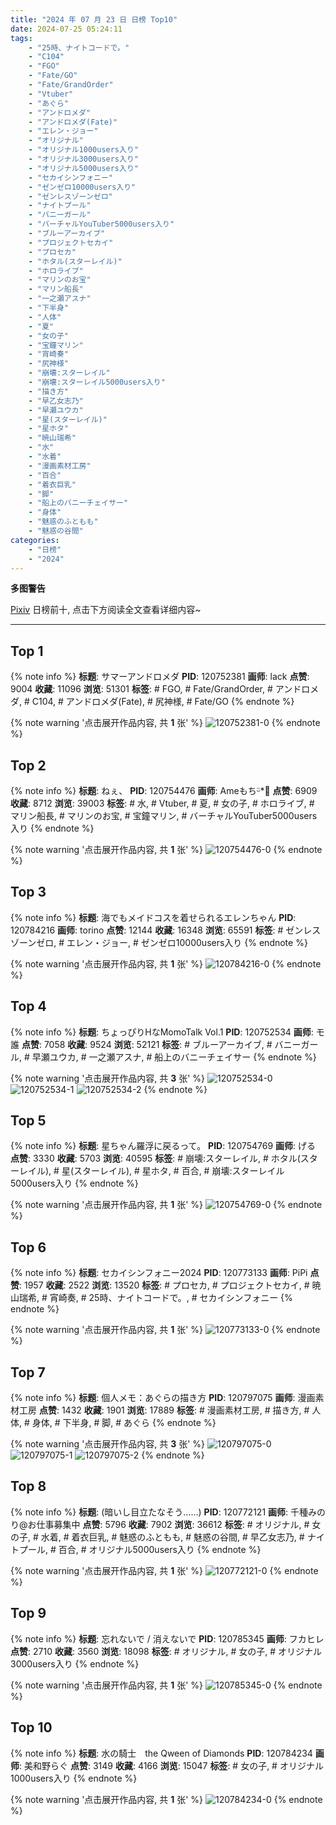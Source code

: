 ```yaml
---
title: "2024 年 07 月 23 日 日榜 Top10"
date: 2024-07-25 05:24:11
tags:
    - "25時、ナイトコードで。"
    - "C104"
    - "FGO"
    - "Fate/GO"
    - "Fate/GrandOrder"
    - "Vtuber"
    - "あぐら"
    - "アンドロメダ"
    - "アンドロメダ(Fate)"
    - "エレン・ジョー"
    - "オリジナル"
    - "オリジナル1000users入り"
    - "オリジナル3000users入り"
    - "オリジナル5000users入り"
    - "セカイシンフォニー"
    - "ゼンゼロ10000users入り"
    - "ゼンレスゾーンゼロ"
    - "ナイトプール"
    - "バニーガール"
    - "バーチャルYouTuber5000users入り"
    - "ブルーアーカイブ"
    - "プロジェクトセカイ"
    - "プロセカ"
    - "ホタル(スターレイル)"
    - "ホロライブ"
    - "マリンのお宝"
    - "マリン船長"
    - "一之瀬アスナ"
    - "下半身"
    - "人体"
    - "夏"
    - "女の子"
    - "宝鐘マリン"
    - "宵崎奏"
    - "尻神様"
    - "崩壊:スターレイル"
    - "崩壊:スターレイル5000users入り"
    - "描き方"
    - "早乙女志乃"
    - "早瀬ユウカ"
    - "星(スターレイル)"
    - "星ホタ"
    - "暁山瑞希"
    - "水"
    - "水着"
    - "漫画素材工房"
    - "百合"
    - "着衣巨乳"
    - "脚"
    - "船上のバニーチェイサー"
    - "身体"
    - "魅惑のふともも"
    - "魅惑の谷間"
categories:
    - "日榜"
    - "2024"
---
```


<i class="fa fa-triangle-exclamation"></i>**多图警告**<i class="fa fa-triangle-exclamation"></i>

[Pixiv](https://www.pixiv.net/) 日榜前十, 点击下方阅读全文查看详细内容~

<!-- more -->

---

## Top 1

{% note info %}
**标题**: サマーアンドロメダ
**PID**: 120752381 **画师**: lack
**点赞**: 9004 **收藏**: 11096 **浏览**: 51301
**标签**: # FGO, # Fate/GrandOrder, # アンドロメダ, # C104, # アンドロメダ(Fate), # 尻神様, # Fate/GO
{% endnote %}

{% note warning '点击展开作品内容, 共 **1** 张' %}
![120752381-0](https://i.pixiv.re/img-original/img/2024/07/22/00/00/37/120752381_p0.png)
{% endnote %}

## Top 2

{% note info %}
**标题**: ねぇ、
**PID**: 120754476 **画师**: Ameもちᵕ̈*🍭
**点赞**: 6909 **收藏**: 8712 **浏览**: 39003
**标签**: # 水, # Vtuber, # 夏, # 女の子, # ホロライブ, # マリン船長, # マリンのお宝, # 宝鐘マリン, # バーチャルYouTuber5000users入り
{% endnote %}

{% note warning '点击展开作品内容, 共 **1** 张' %}
![120754476-0](https://i.pixiv.re/img-original/img/2024/07/22/00/23/53/120754476_p0.jpg)
{% endnote %}

## Top 3

{% note info %}
**标题**: 海でもメイドコスを着せられるエレンちゃん
**PID**: 120784216 **画师**: torino
**点赞**: 12144 **收藏**: 16348 **浏览**: 65591
**标签**: # ゼンレスゾーンゼロ, # エレン・ジョー, # ゼンゼロ10000users入り
{% endnote %}

{% note warning '点击展开作品内容, 共 **1** 张' %}
![120784216-0](https://i.pixiv.re/img-original/img/2024/07/23/00/00/25/120784216_p0.jpg)
{% endnote %}

## Top 4

{% note info %}
**标题**: ちょっぴりHなMomoTalk Vol.1
**PID**: 120752534 **画师**: モ誰
**点赞**: 7058 **收藏**: 9524 **浏览**: 52121
**标签**: # ブルーアーカイブ, # バニーガール, # 早瀬ユウカ, # 一之瀬アスナ, # 船上のバニーチェイサー
{% endnote %}

{% note warning '点击展开作品内容, 共 **3** 张' %}
![120752534-0](https://i.pixiv.re/img-original/img/2024/07/22/00/01/21/120752534_p0.png)
![120752534-1](https://i.pixiv.re/img-original/img/2024/07/22/00/01/21/120752534_p1.png)
![120752534-2](https://i.pixiv.re/img-original/img/2024/07/22/00/01/21/120752534_p2.png)
{% endnote %}

## Top 5

{% note info %}
**标题**: 星ちゃん羅浮に戻るって。
**PID**: 120754769 **画师**: げる
**点赞**: 3330 **收藏**: 5703 **浏览**: 40595
**标签**: # 崩壊:スターレイル, # ホタル(スターレイル), # 星(スターレイル), # 星ホタ, # 百合, # 崩壊:スターレイル5000users入り
{% endnote %}

{% note warning '点击展开作品内容, 共 **1** 张' %}
![120754769-0](https://i.pixiv.re/img-original/img/2024/07/22/00/27/56/120754769_p0.png)
{% endnote %}

## Top 6

{% note info %}
**标题**: セカイシンフォニー2024
**PID**: 120773133 **画师**: PiPi
**点赞**: 1957 **收藏**: 2522 **浏览**: 13520
**标签**: # プロセカ, # プロジェクトセカイ, # 暁山瑞希, # 宵崎奏, # 25時、ナイトコードで。, # セカイシンフォニー
{% endnote %}

{% note warning '点击展开作品内容, 共 **1** 张' %}
![120773133-0](https://i.pixiv.re/img-original/img/2024/07/22/17/59/34/120773133_p0.png)
{% endnote %}

## Top 7

{% note info %}
**标题**: 個人メモ：あぐらの描き方
**PID**: 120797075 **画师**: 漫画素材工房
**点赞**: 1432 **收藏**: 1901 **浏览**: 17889
**标签**: # 漫画素材工房, # 描き方, # 人体, # 身体, # 下半身, # 脚, # あぐら
{% endnote %}

{% note warning '点击展开作品内容, 共 **3** 张' %}
![120797075-0](https://i.pixiv.re/img-original/img/2024/07/23/06/00/05/120797075_p0.jpg)
![120797075-1](https://i.pixiv.re/img-original/img/2024/07/23/06/00/05/120797075_p1.jpg)
![120797075-2](https://i.pixiv.re/img-original/img/2024/07/23/06/00/05/120797075_p2.jpg)
{% endnote %}

## Top 8

{% note info %}
**标题**: (暗いし目立たなそう……)
**PID**: 120772121 **画师**: 千種みのり@お仕事募集中
**点赞**: 5796 **收藏**: 7902 **浏览**: 36612
**标签**: # オリジナル, # 女の子, # 水着, # 着衣巨乳, # 魅惑のふともも, # 魅惑の谷間, # 早乙女志乃, # ナイトプール, # 百合, # オリジナル5000users入り
{% endnote %}

{% note warning '点击展开作品内容, 共 **1** 张' %}
![120772121-0](https://i.pixiv.re/img-original/img/2024/07/22/17/12/11/120772121_p0.jpg)
{% endnote %}

## Top 9

{% note info %}
**标题**: 忘れないで / 消えないで
**PID**: 120785345 **画师**: フカヒレ
**点赞**: 2710 **收藏**: 3560 **浏览**: 18098
**标签**: # オリジナル, # 女の子, # オリジナル3000users入り
{% endnote %}

{% note warning '点击展开作品内容, 共 **1** 张' %}
![120785345-0](https://i.pixiv.re/img-original/img/2024/07/23/00/30/03/120785345_p0.jpg)
{% endnote %}

## Top 10

{% note info %}
**标题**: 水の騎士　the Qween of Diamonds
**PID**: 120784234 **画师**: 美和野らぐ
**点赞**: 3149 **收藏**: 4166 **浏览**: 15047
**标签**: # 女の子, # オリジナル1000users入り
{% endnote %}

{% note warning '点击展开作品内容, 共 **1** 张' %}
![120784234-0](https://i.pixiv.re/img-original/img/2024/07/23/00/00/28/120784234_p0.png)
{% endnote %}
